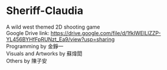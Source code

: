 # Sheriff-Claudia
A wild west themed 2D shooting game <br/>
Google Drive link: https://drive.google.com/file/d/1fkIWEILlZZP-YL456BYHfFpRUNzt_Ea9/view?usp=sharing <br/>
Programming by 金錚一<br/>
Visuals and Artworks by 蘇煒閎 <br/>
Others by 陳子安
